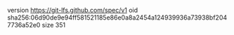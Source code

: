 version https://git-lfs.github.com/spec/v1
oid sha256:06d90de9e94ff581521185e86e0a8a2454a124939936a73938bf2047736a52e0
size 351
